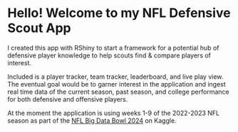 # Hello! Welcome to my NFL Defensive Scout App

I created this app with RShiny to start a framework for a potential hub of defensive player knowledge to help scouts find & compare players of interest.

Included is a player tracker, team tracker, leaderboard, and live play view. The eventual goal would be to garner interest in the application and ingest real time data of the current season, past season, and college performance for both defensive and offensive players. 

At the moment the application is using weeks 1-9 of the 2022-2023 NFL season as part of the [NFL Big Data Bowl 2024](https://www.kaggle.com/competitions/nfl-big-data-bowl-2024) on Kaggle.

